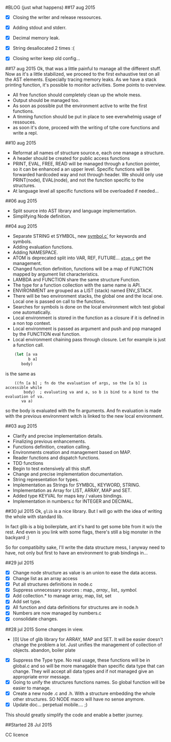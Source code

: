 #BLOG (just what happens)
##17 aug 2015
- [X] Closing the writer and release ressources.
- [X] Adding stdout and stderr.
- [X] Decimal memory leak.
- [X] String desallocated 2 times :(
- [X] Closing writer keep old config...


##17 aug 2015
Ok, that was a little painful to manage all the different stuff. Now as it's a little stabilized, we proceed to the
first exhaustive test on all the AST elements. Especially tracing memory leaks. As we have a stack printing function,
it's possible to monitor activities. Some points to overview.

- All free function should completely clean up the whole mess.
- Output should be managed too.
- As soon as possible put the environment active to write the first functions.
- A tinming function should be put in place to see everwhelmig usage of ressouces.
- as soon it's done, proceed with the writing of tzhe core functions and write a repl.


##10 aug 2015
- Reformat all names of structure source.e, each one manage a structure.
- A header should be created for public access functions
- PRINT, EVAL, FREE, READ will be managed through a function pointer, so it can be enhanced a an upper
level. Specific functions will be forwarded hardcoded way and not through header. We should only use
PRINT(node), EVAL(node), and not the function specific to the structures.
- At language level all specific functions will be overloaded if needed... 

##06 aug 2015
- Split source into AST library and language implementation. 
- Simplifying Node definition.

##04 aug 2015
- Separate STRING et SYMBOL, new [symbol.c`](src/lws/namned.c) for keywords and symbols.
- Adding evaluation functions.
- Adding NAMESPACE.
- ATOM is deprecated split into VAR, REF, FUTURE... [`atom.c`](src/lws/atom.c) get the management.
- Changed function definition, functions will be a map of FUNCTION mapped by argument list characteristics.
- LAMBDA and FUNCTION share the same structure Function.
- The type for a function collection with the same name is API.
- ENVIRONMENT are grouped as a LIST (stack) named ENV_STACK.
- There will be two environment stacks, the global one and the local one. Local one is passed on call to the functions.
- Searches for symbols is done on the local environment witch test global one automatically.
- Local environment is stored in the function as a closure if it is defined in a non top context.
- Local environment is passed as argument and push and pop managed by the FUNCTION eval function.
- Local environment chaining pass through closure. Let for example is just a function call.

```.clj
    (let [a va
          b a]
       body)
```

is the same as

```
    ((fn [a b] ; fn do the evaluation of args, so the [a b] is accessible while
        body)  ; evaluating va and a, so b is bind to a bind to the evaluation of va.
       va a)
```

so the body is evaluated with the fn arguments. And fn evaluation is made with the previous environment witch is
linked to the new local environment.

##03 aug 2015
- Clarify and precise implementation details.
- Finalizing previous enhancements. 
- Functions definition, creation calling.
- Environments creation and management based on MAP.
- Reader functions and dispatch functions.
- TDD functions
- Begin to test extensively all this stuff.
- Change and precise implementation documentation.
- String representation for types.
- Implementation as Strings for SYMBOL, KEYWORD, STRING.
- Implementation as Array for LIST, ARRAY, MAP and SET.
- Added type KEYVAL for maps key / values bindings.
- Implementation in numbers.c for INTEGER and DECIMAL.

##30 jul 2015
Ok, `glib` is a nice library. But I will go with the idea of writing the whole with standard lib.

In fact glib is a big boilerplate, ant it's hard to get some bite from it w/o the rest. And even is you link with 
some flags, there's still a big monster in the backyard ;)

So for compatibilty sake, I'll write the data structure mess, I anyway need to have, not only but first to have an 
environment to grab bindings in...

##29 jul 2015
- [x] Change node structure as value is an union to ease the data access.
- [x] Change list as an array access
- [x] Put all structures definitions in node.c
- [x] Suppress unnecessary sources : map.*, array.*, list.*, symbol.*
- [x] Add collection.* to manage array, map, list, set
- [x] Add set type.
- [x] All function and data definitions for structures are in node.h
- [x] Numbers are now managed by numbers.c
- [x] consolidate changes.

##28 jul 2015
Some changes in view.

- [0] Use of glib library for ARRAY, MAP and SET. It will be easier doesn't change the problem a lot. Just unifies the 
management of collection of objects. abandon, boiler plate
- [x] Suppress the Type type. No real usage, these functions will be in global.c and so will be more managable than 
specific 
data type that can change. They will accept all data types and if not managed give an appropriate error message.
- [x] Going to unify the structures functions names. So global function will be easier to manage.
- [x] Create a new node .c and .h. With a structure embedding the whole other structures. SO NODE macro will have no 
sense anymore.
- [x] Update doc... perpetual mobile.... ;)

This should greatly simplify the code and enable a better journey.

##Started 28 Jul 2015

CC licence

